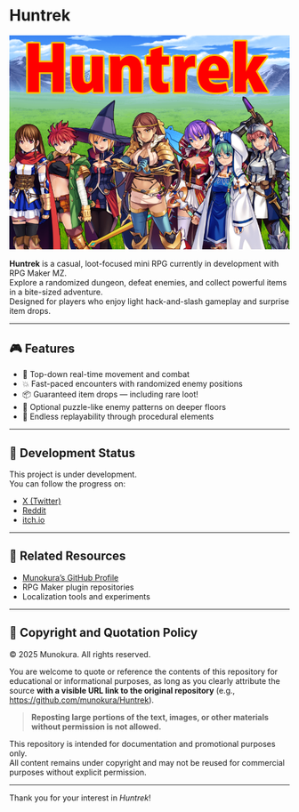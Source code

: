 # Huntrek

![Huntrek Title Screen](screenshots/title_en.png)

**Huntrek** is a casual, loot-focused mini RPG currently in development with RPG Maker MZ.  
Explore a randomized dungeon, defeat enemies, and collect powerful items in a bite-sized adventure.  
Designed for players who enjoy light hack-and-slash gameplay and surprise item drops.

---

## 🎮 Features

- 🧭 Top-down real-time movement and combat
- 💥 Fast-paced encounters with randomized enemy positions
- 📦 Guaranteed item drops — including rare loot!
- 🧠 Optional puzzle-like enemy patterns on deeper floors
- 🔁 Endless replayability through procedural elements

---

## 🚧 Development Status

This project is under development.  
You can follow the progress on:

- [X (Twitter)](https://x.com/MunokuraDev)
- [Reddit](https://reddit.com/u/MunokuraGames)
- [itch.io](https://munokura.itch.io)

---

## 🔗 Related Resources

- [Munokura’s GitHub Profile](https://github.com/munokura)
- RPG Maker plugin repositories  
- Localization tools and experiments

---

## 📄 Copyright and Quotation Policy

© 2025 Munokura. All rights reserved.

You are welcome to quote or reference the contents of this repository for educational or informational purposes, as long as you clearly attribute the source **with a visible URL link to the original repository** (e.g., https://github.com/munokura/Huntrek).

> **Reposting large portions of the text, images, or other materials without permission is not allowed.**

This repository is intended for documentation and promotional purposes only.  
All content remains under copyright and may not be reused for commercial purposes without explicit permission.

---

Thank you for your interest in *Huntrek*!  
